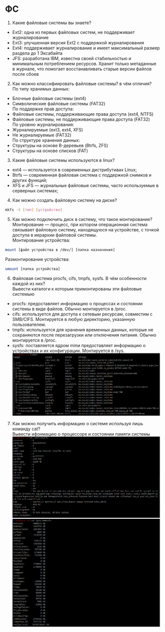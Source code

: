 # ФС

1) Какие файловые системы вы знаете?<br />
* Ext2: одна из первых файловых систем, не поддерживает журналирование
* Ext3: улучшенная версия Ext2 с поддержкой журналирования
* Ext4: поддерживает журналирование и имеет максимальный размер раздела до 1 Эксабайта
* JFS: разработана IBM, известна своей стабильностью и минимальным потреблением ресурсов. Хранит только метаданные в журнале, что помогает восстанавливать старые версии файлов после сбоев
2) Как можно классифиировать файловые системы? в чём отличия?<br />
По типу хранимых данных:<br />
* Блочные файловые системы (ext4)<br />
* Символические файловые системы (FAT32)<br />
По поддержке прав доступа:<br />
* Файловые системы, поддерживающие права доступа (ext4, NTFS)<br />
* Файловые системы, не поддерживающие права доступа (FAT32)<br />
По уровню журналирования:<br />
* Журналируемые (ext3, ext4, XFS)<br />
* Не журналируемые (FAT32)<br />
По структуре хранения данных:<br />
* Структуры на основе B-деревьев (Btrfs, ZFS)<br />
* Структуры на основе списков (FAT)<br />
3) Какие файловые системы используются в linux?<br />
* ext4 — используется в современных дистрибутивах Linux;
* Btrfs — современная файловая система с поддержкой снимков и других функций;
* XFS и JFS — журнальные файловые системы, часто используемые в серверных системах;
4) Как можно создать файловую систему на диске?<br />
```sh
mkfs -t [тип] [устройство]
```
5) Как можно подключить диск в систему, что такое монтирование?<br />
Монтирование — процесс, при котором операционная система связывает файловую систему, находящуюся на устройстве, с точкой доступа в иерархии файловой системы.<br />
Монтирование устройства:<br />
```sh
mount [файл устройства в /dev/] [папка назначения]
```
Размонтирование устройства:<br />
```sh
umount [папка устройства]
```
6) Файловая система procfs, cifs, tmpfs, sysfs. В чём особенности каждой из них?<br />
Вывести каталоги к которым примонтированы эти файловые системыю<br />
* procfs: предоставляет информацию о процессах и состоянии системы в виде файлов. Обычно монтируется в /proc.
* cifs: используется для доступа к сетевым ресурсам, совместим с SMB/CIFS. Монтируется в любую директорию, указанную пользователем.
* tmpfs: используется для хранения временных данных, которые не сохраняются после перезагрузки или отключения питания. Обычно монтируется в /proc.
* sysfs: поставляется ядром mmи предоставляет информацию о устройствах и их конфигурации. Монтируется в /sys.
![alt text](https://github.com/kryffaer/Tasks_241/blob/my_reply/3-File%20systems/screenshots/1.png?raw=true)<br />
7) Как можно получить информацию о системе используя лишь команду cat?<br />
Вывести ифонмацию о процессоре и состоянии памяти системы<br />
![alt text](https://github.com/kryffaer/Tasks_241/blob/my_reply/3-File%20systems/screenshots/2.png?raw=true)<br />
![alt text](https://github.com/kryffaer/Tasks_241/blob/my_reply/3-File%20systems/screenshots/3.png?raw=true)<br />
